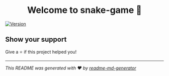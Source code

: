 <h1 align="center">Welcome to snake-game 👋</h1>
<p>
  <a href="https://www.npmjs.com/package/snake-game" target="_blank">
    <img alt="Version" src="https://img.shields.io/npm/v/snake-game.svg">
  </a>
</p>

## Show your support

Give a ⭐️ if this project helped you!

***
_This README was generated with ❤️ by [readme-md-generator](https://github.com/kefranabg/readme-md-generator)_